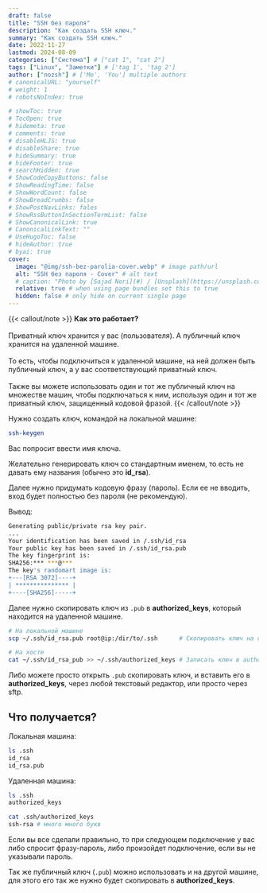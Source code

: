 ```yaml
---
draft: false
title: "SSH без пароля"
description: "Как создать SSH ключ."
summary: "Как создать SSH ключ."
date: 2022-11-27
lastmod: 2024-08-09
categories: ["Система"] # ["cat 1", "cat 2"]
tags: ["Linux", "Заметки"] # ['tag 1', 'tag 2']
author: ["nozsh"] # ['Me', 'You'] multiple authors
# canonicalURL: "yourself"
# weight: 1
# robotsNoIndex: true

# showToc: true
# TocOpen: true
# hidemeta: true
# comments: true
# disableHLJS: true
# disableShare: true
# hideSummary: true
# hideFooter: true
# searchHidden: true
# ShowCodeCopyButtons: false
# ShowReadingTime: false
# ShowWordCount: false
# ShowBreadCrumbs: false
# ShowPostNavLinks: fales
# ShowRssButtonInSectionTermList: false
# ShowCanonicalLink: true
# CanonicalLinkText: ""
# UseHugoToc: false
# hideAuthor: true
# byai: true
cover:
  image: "@img/ssh-bez-parolia-cover.webp" # image path/url
  alt: "SSH без пароля - Cover" # alt text
  # caption: "Photo by [Sajad Nori](#) / [Unsplash](https://unsplash.com/?sl)" # display caption under cover
  relative: true # when using page bundles set this to true
  hidden: false # only hide on current single page
---
```


{{< callout/note >}}
**Как это работает?**<br><br>
Приватный ключ хранится у вас (пользователя). А публичный ключ хранится на удаленной машине.<br><br>
То есть, чтобы подключиться к удаленной машине, на ней должен быть публичный ключ, а у вас соответствующий приватный ключ.<br><br>
Также вы можете использовать один и тот же публичный ключ на множестве машин, чтобы подключаться к ним, используя один и тот же приватный ключ, защищенный кодовой фразой.
{{< /callout/note >}}

Нужно создать ключ, командой на локальной машине:

```bash
ssh-keygen
```

Вас попросит ввести имя ключа.

Желательно генерировать ключ со стандартным именем, то есть не давать ему названия (обычно это **id_rsa**).

Далее нужно придумать кодовую фразу (пароль). Если ее не вводить, вход будет полностью без пароля (не рекомендую).

Вывод:

```bash {linenos=false}
Generating public/private rsa key pair.
...
Your identification has been saved in /.ssh/id_rsa
Your public key has been saved in /.ssh/id_rsa.pub
The key fingerprint is:
SHA256:*** ***@***
The key's randomart image is:
+---[RSA 3072]----+
| *************** |
+----[SHA256]-----+
```

Далее нужно скопировать ключ из `.pub` в **authorized_keys**, который находится на удаленной машине.

```bash
# На локальной машине
scp ~/.ssh/id_rsa.pub root@ip:/dir/to/.ssh      # Скопировать ключ на сервер через SCP

# На хосте
cat ~/.ssh/id_rsa_pub >> ~/.ssh/authorized_keys # Записать ключ в authorized_keys
```

Либо можете просто открыть `.pub` скопировать ключ, и вставить его в **authorized_keys**, через любой текстовый редактор, или просто через sftp.

## Что получается?

Локальная машина:

```bash
ls .ssh
id_rsa
id_rsa.pub
```

Удаленная машина:

```bash
ls .ssh
authorized_keys

cat .ssh/authorized_keys
ssh-rsa # много много букв
```

Если вы все сделали правильно, то при следующем подключение у вас либо спросит фразу-пароль, либо произойдет подключение, если вы не указывали пароль.

Так же публичный ключ (`.pub`) можно использовать и на другой машине, для этого его так же нужно будет скопировать в **authorized_keys**.